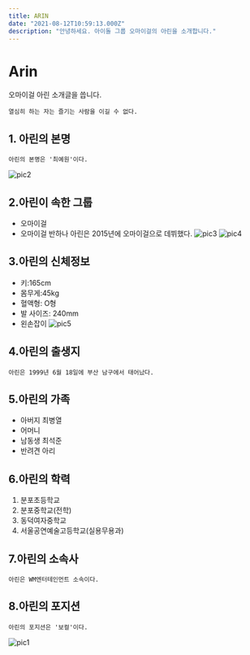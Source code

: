 ```yaml
---
title: ARIN
date: "2021-08-12T10:59:13.000Z"
description: "안녕하세요. 아이돌 그룹 오마이걸의 아린을 소개합니다."
---
```


# Arin

오마이걸 아린 소개글을 씁니다.

    열심히 하는 자는 즐기는 사람을 이길 수 없다.

## 1. 아린의 본명
    아린의 본명은 '최예원'이다.
![pic2](pic2.jpg "pic title")
## 2.아린이 속한 그룹
- 오마이걸
- 오마이걸 반하나
    아린은 2015년에 오마이걸으로 데뷔했다.
![pic3](pic3.jpg "pic title")
![pic4](pic4.jpg "pic title")

## 3.아린의 신체정보
- 키:165cm
- 몸무게:45kg
- 혈액형: O형
- 발 사이즈: 240mm
- 왼손잡이
![pic5](pic5.jpg "pic title")
## 4.아린의 출생지
    아린은 1999년 6월 18일에 부산 남구에서 태어났다.

## 5.아린의 가족
- 아버지 최병열
- 어머니 
- 남동생 최석준
- 반려견 아리

## 6.아린의 학력
1. 분포초등학교
2. 분포중학교(전학)
3. 동덕여자중학교
4. 서울공연예술고등학교(실용무용과)

## 7.아린의 소속사
    아린은 WM엔터테인먼트 소속이다.

## 8.아린의 포지션
    아린의 포지션은 '보컬'이다.

![pic1](pic1.jpg "pic title")